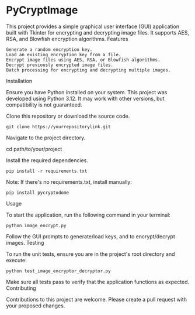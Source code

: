 # PyCryptImage
This project provides a simple graphical user interface (GUI) application built with Tkinter for encrypting and decrypting image files. It supports AES, RSA, and Blowfish encryption algorithms.
Features

    Generate a random encryption key.
    Load an existing encryption key from a file.
    Encrypt image files using AES, RSA, or Blowfish algorithms.
    Decrypt previously encrypted image files.
    Batch processing for encrypting and decrypting multiple images.

Installation

Ensure you have Python installed on your system. This project was developed using Python 3.12. It may work with other versions, but compatibility is not guaranteed.

Clone this repository or download the source code.

    git clone https://yourrepositorylink.git

Navigate to the project directory.



cd path/to/your/project

Install the required dependencies.

    pip install -r requirements.txt

Note: If there's no requirements.txt, install manually:

    pip install pycryptodome

Usage

To start the application, run the following command in your terminal:


    python image_encrypt.py

Follow the GUI prompts to generate/load keys, and to encrypt/decrypt images.
Testing

To run the unit tests, ensure you are in the project's root directory and execute:



    python test_image_encryptor_decryptor.py

Make sure all tests pass to verify that the application functions as expected.
Contributing

Contributions to this project are welcome. Please create a pull request with your proposed changes.
